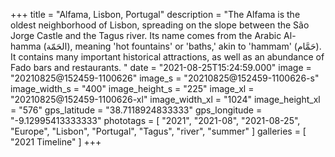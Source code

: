 +++
title = "Alfama, Lisbon, Portugal"
description = "The Alfama is the oldest neighborhood of Lisbon, spreading on the slope between the São Jorge Castle and the Tagus river. Its name comes from the Arabic Al-hamma (الحَمّة), meaning 'hot fountains' or 'baths,' akin to 'hammam' (حَمَّام). It contains many important historical attractions, as well as an abundance of Fado bars and restaurants. "
date = "2021-08-25T15:24:59.000"
image = "20210825@152459-1100626"
image_s = "20210825@152459-1100626-s"
image_width_s = "400"
image_height_s = "225"
image_xl = "20210825@152459-1100626-xl"
image_width_xl = "1024"
image_height_xl = "576"
gps_latitude = "38.7118924833333"
gps_longitude = "-9.12995413333333"
phototags = [ "2021", "2021-08", "2021-08-25", "Europe", "Lisbon", "Portugal", "Tagus", "river", "summer" ]
galleries = [ "2021 Timeline" ]
+++
